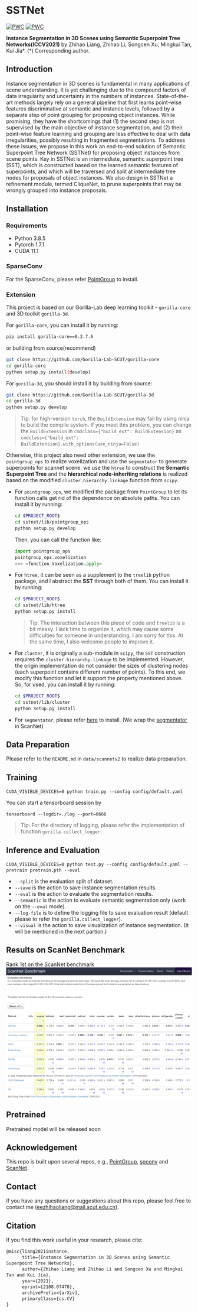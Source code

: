 # SSTNet

[![PWC](https://img.shields.io/endpoint.svg?url=https://paperswithcode.com/badge/instance-segmentation-in-3d-scenes-using/3d-instance-segmentation-on-scannetv2)](https://paperswithcode.com/sota/3d-instance-segmentation-on-scannetv2?p=instance-segmentation-in-3d-scenes-using)
[![PWC](https://img.shields.io/endpoint.svg?url=https://paperswithcode.com/badge/instance-segmentation-in-3d-scenes-using/3d-instance-segmentation-on-s3dis)](https://paperswithcode.com/sota/3d-instance-segmentation-on-s3dis?p=instance-segmentation-in-3d-scenes-using)

**Instance Segmentation in 3D Scenes using Semantic Superpoint Tree Networks(ICCV2021)**
by Zhihao Liang, Zhihao Li, Songcen Xu, Mingkui Tan, Kui Jia*. (\*) Corresponding author.


## Introduction
Instance segmentation in 3D scenes is fundamental in many applications of scene understanding. It is yet challenging due to the compound factors of data irregularity and uncertainty in the numbers of instances. State-of-the-art methods largely rely on a general pipeline that first learns point-wise features discriminative at semantic and instance levels, followed by a separate step of point grouping for proposing object instances. While promising, they have the shortcomings that (1) the second step is not supervised by the main objective of instance segmentation, and (2) their point-wise feature learning and grouping are less effective to deal with data irregularities, possibly resulting in fragmented segmentations. To address these issues, we propose in this work an end-to-end solution of Semantic Superpoint Tree Network (SSTNet) for proposing object instances from scene points. Key in SSTNet is an intermediate, semantic superpoint tree (SST), which is constructed based on the learned semantic features of superpoints, and which will be traversed and split at intermediate tree nodes for proposals of object instances. We also design in SSTNet a refinement module, termed CliqueNet, to prune superpoints that may be wrongly grouped into instance proposals.

## Installation

### Requirements
* Python 3.8.5
* Pytorch 1.7.1
* CUDA 11.1  

### SparseConv
For the SparseConv, please refer [PointGroup](https://github.com/dvlab-research/PointGroup) to install.

### Extension
This project is based on our Gorilla-Lab deep learning toolkit - `gorilla-core` and 3D toolkit `gorilla-3d`.

For `gorilla-core`, you can install it by running:
```sh
pip install gorilla-core==0.2.7.6
```
or building from source(recommend)
```sh
git clone https://github.com/Gorilla-Lab-SCUT/gorilla-core
cd gorilla-core
python setup.py install(develop)
```

For `gorilla-3d`, you should install it by building from source:
```sh
git clone https://github.com/Gorilla-Lab-SCUT/gorilla-3d
cd gorilla-3d
python setup.py develop
```
> Tip: for high-version `torch`, the `BuildExtension` may fail by using ninja to build the compile system. If you meet this problem, you can change the `BuildExtension` in `cmdclass={"build_ext": BuildExtension}` as `cmdclass={"build_ext": BuildExtension}.with_options(use_ninja=False)`

Otherwise, this project also need other extension, we use the `pointgroup_ops` to realize voxelization and use the `segmentator` to generate superpoints for scannet scene. we use the `htree` to construct the **Semantic Superpoint Tree** and the **hierarchical node-inheriting relations** is realized based on the modified `cluster.hierarchy.linkage` function from `scipy`.    

- For `pointgroup_ops`, we modified the package from `PointGroup` to let its function calls get rid of the dependence on absolute paths. You can install it by running:
    ```sh
    cd $PROJECT_ROOT$
    cd sstnet/lib/pointgroup_ops
    python setup.py develop
    ```
    Then, you can call the function like:
    ```python
    import pointgroup_ops
    pointgroup_ops.voxelization
    >>> <function Voxelization.apply>
    ```
- For `htree`, it can be seen as a supplement to the `treelib` python package, and I abstract the **SST** through both of them. You can install it by running:
    ```sh
    cd $PROJECT_ROOT$
    cd sstnet/lib/htree
    python setup.py install
    ```
    > Tip: The interaction between this piece of code and `treelib` is a bit messy. I lack time to organize it, which may cause some difficulties for someone in understanding. I am sorry for this. At the same time, I also welcome people to improve it. 
- For `cluster`, it is originally a sub-module in `scipy`, the `SST` construction requires the `cluster.hierarchy.linkage` to be implemented. However, the origin implementation do not consider the sizes of clustering nodes (each superpoint contains different number of points). To this end, we modify this function and let it support the property mentioned above. So, for used, you can install it by running:
    ```sh
    cd $PROJECT_ROOT$
    cd sstnet/lib/cluster
    python setup.py install
    ```
- For `segmentator`, please refer [here](https://github.com/Karbo123/segmentator) to install. (We wrap the [segmentator](https://github.com/ScanNet/ScanNet/tree/master/Segmentator) in ScanNet)

## Data Preparation
Please refer to the `README.md` in `data/scannetv2` to realize data preparation.

## Training
```
CUDA_VISIBLE_DEVICES=0 python train.py --config config/default.yaml
```
You can start a tensorboard session by
```
tensorboard --logdir=./log --port=6666
```
> Tip: For the directory of logging, please refer the implementation of function `gorilla.collect_logger`.

## Inference and Evaluation
```
CUDA_VISIBLE_DEVICES=0 python test.py --config config/default.yaml --pretrain pretrain.pth --eval
```
- `--split` is the evaluation split of dataset.
- `--save` is the action to save instance segmentation results.
- `--eval` is the action to evaluate the segmentation results.
- `--semantic` is the action to evaluate semantic segmentation only (work on the `--eval` mode).
- `--log-file` is to define the logging file to save evaluation result (default please to refer the `gorilla.collect_logger`).
- `--visual` is the action to save visualization of instance segmentation. (It will be mentioned in the next partion.)

## Results on ScanNet Benchmark
Rank 1st on the ScanNet benchmark
![benchmark](docs/benchmark.png)

## Pretrained
Pretrained model will be released soon

## Acknowledgement
This repo is built upon several repos, e.g., [PointGroup](https://github.com/dvlab-research/PointGroupt), [spconv](https://github.com/traveller59/spconv) and [ScanNet](https://github.com/ScanNet/ScanNet). 


## Contact
If you have any questions or suggestions about this repo, please feel free to contact me (eezhihaoliang@mail.scut.edu.cn).

## Citation
If you find this work useful in your research, please cite:
```
@misc{liang2021instance,
      title={Instance Segmentation in 3D Scenes using Semantic Superpoint Tree Networks}, 
      author={Zhihao Liang and Zhihao Li and Songcen Xu and Mingkui Tan and Kui Jia},
      year={2021},
      eprint={2108.07478},
      archivePrefix={arXiv},
      primaryClass={cs.CV}
}
```


